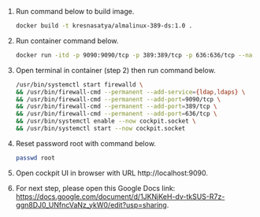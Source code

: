 1. Run command below to build image.

   ```sh
   docker build -t kresnasatya/almalinux-389-ds:1.0 .
   ```

2. Run container command below.

   ```sh
   docker run -itd -p 9090:9090/tcp -p 389:389/tcp -p 636:636/tcp --name=almalinux-389-ds --privileged kresnasatya/almalinux-389-ds:1.0 /usr/sbin/init
   ```

3. Open terminal in container (step 2) then run command below.

   ```sh
   /usr/bin/systemctl start firewalld \
   && /usr/bin/firewall-cmd --permanent --add-service={ldap,ldaps} \
   && /usr/bin/firewall-cmd --permanent --add-port=9090/tcp \
   && /usr/bin/firewall-cmd --permanent --add-port=389/tcp \
   && /usr/bin/firewall-cmd --permanent --add-port=636/tcp \
   && /usr/bin/systemctl enable --now cockpit.socket \
   && /usr/bin/systemctl start --now cockpit.socket
   ```

4. Reset password root with command below.

   ```sh
   passwd root
   ```

5. Open cockpit UI in browser with URL http://localhost:9090.

6. For next step, please open this Google Docs link: https://docs.google.com/document/d/1JKNjKeH-dv-tkSUS-R7z-ggn8DJ0_UNfncVaNz_ykW0/edit?usp=sharing.
